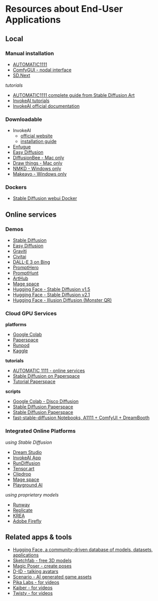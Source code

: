 # Resources about End-User Applications

## Local

### Manual installation

- [AUTOMATIC1111](https://github.com/AUTOMATIC1111/stable-diffusion-webui)
- [ComfyGUI - nodal interface](https://github.com/comfyanonymous/ComfyUI)
- [SD.Next](https://github.com/vladmandic/automatic)

_tutorials_
- [AUTOMATIC1111 complete guide from Stable Diffusion Art](https://stable-diffusion-art.com/automatic1111/)
- [InvokeAI tutorials](https://support.invoke.ai/support/solutions/151000159037)
- [InvokeAI official documentation](https://invoke-ai.github.io/InvokeAI/)

### Downloadable

- InvokeAI
  - [official website](https://invoke.ai/)
  - [installation guide](https://invoke-ai.github.io/InvokeAI/installation/010_INSTALL_AUTOMATED/)
- [Enfugue](https://github.com/painebenjamin/app.enfugue.ai)
- [Easy Diffusion](https://easydiffusion.github.io/)
- [DiffusionBee - Mac only](https://diffusionbee.com/)
- [Draw things - Mac only](https://drawthings.ai/)
- [NMKD - Windows only](https://nmkd.itch.io/t2i-gui)
- [Makeayo - Windows only](https://makeayo.com/)

### Dockers

- [Stable Diffusion webui Docker](https://github.com/AbdBarho/stable-diffusion-webui-docker)

## Online services

### Demos

- [Stable Diffusion](https://stablediffusionweb.com/#demo)
- [Easy Diffusion](https://stablediffusion.gigantic.work/)
- [Graviti](https://library.graviti.com/sdxl-1-0/)
- [Civitai](https://civitai.com/)
- [DALL-E 3 on Bing](https://www.bing.com/images/create)
- [PromptHero](https://prompthero.com/)
- [PromptHunt](https://www.prompthunt.com/)
- [ArtHub](https://arthub.ai/)
- [Mage space](https://www.mage.space/)
- [Hugging Face - Stable Diffusion v1.5](https://huggingface.co/spaces/runwayml/stable-diffusion-v1-5)
- [Hugging Face - Stable Diffusion v2.1](https://huggingface.co/spaces/stabilityai/stable-diffusion)
- [Hugging Face - Illusion Diffusion (Monster QR)](https://huggingface.co/spaces/AP123/IllusionDiffusion)

### Cloud GPU Services

**platforms**

- [Google Colab](https://colab.google/)
- [Paperspace](https://www.paperspace.com/)
- [Runpod](https://www.runpod.io/)
- [Kaggle](https://www.kaggle.com/)

**tutorials**

- [AUTOMATIC 1111 - online services](https://github.com/AUTOMATIC1111/stable-diffusion-webui/wiki/Online-Services)
- [Stable Diffusion on Paperspace](https://github.com/Engineer-of-Stuff/stable-diffusion-paperspace)
- [Tutorial Paperspace](https://github.com/Engineer-of-Stuff/stable-diffusion-paperspace/blob/master/docs/Paperspace%20Guide%20for%20Idiots.md)

**scripts**

- [Google Colab - Disco Diffusion](https://colab.research.google.com/github/alembics/disco-diffusion/blob/main/Disco_Diffusion.ipynb)
- [Stable Diffusion Paperspace](https://github.com/Engineer-of-Stuff/stable-diffusion-paperspace)
- [Stable Diffusion Paperspace](https://github.com/camenduru/stable-diffusion-webui-paperspace)
- [fast-stable-diffusion Notebooks, A1111 + ComfyUI + DreamBooth](https://github.com/TheLastBen/fast-stable-diffusion)

### Integrated Online Platforms

_using Stable Diffusion_
- [Dream Studio](https://beta.dreamstudio.ai/generate)
- [InvokeAI App](https://app.invoke.ai/)
- [RunDiffusion](https://rundiffusion.com/)
- [Tensor.art](https://tensor.art/)
- [Clipdrop](https://clipdrop.co/)
- [Mage space](https://www.mage.space/)
- [Playground AI](https://playgroundai.com/)

_using proprietary models_
- [Runway](https://runwayml.com/)
- [Replicate](https://replicate.com/)
- [KREA](https://www.krea.ai/)
- [Adobe Firefly](https://www.adobe.com/sensei/generative-ai/firefly.html)

## Related apps & tools

- [Hugging Face, a community-driven database of models, datasets, applications](https://huggingface.co/)
- [Sketchfab - free 3D models](https://sketchfab.com/features/free-3d-models)
- [Magic Poser - create poses](https://webapp.magicposer.com/)
- [D-ID - talking avatars](https://studio.d-id.com/)
- [Scenario - AI generated game assets](https://www.scenario.com/)
- [Pika Labs - for videos](https://www.pika.art/)
- [Kaiber - for videos](https://kaiber.ai/)
- [Twisty - for videos](https://twisty.ai/)
